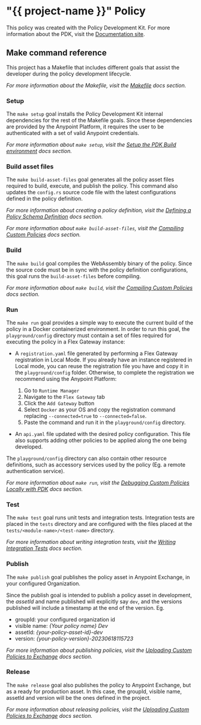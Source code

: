 # "{{ project-name }}" Policy

This policy was created with the Policy Development Kit. For more information about the PDK, visit the [Documentation site](https://docs.mulesoft.com/pdk/1.0/policies-pdk-overview).


## Make command reference
This project has a Makefile that includes different goals that assist the developer during the policy development lifecycle.

*For more information about the Makefile, visit the [Makefile](https://docs.mulesoft.com/pdk/1.0/policies-pdk-create-project#makefile) docs section.*

### Setup
The `make setup` goal installs the Policy Development Kit internal dependencies for the rest of the Makefile goals.
Since these dependencies are provided by the Anypoint Platform, it requires the user to be authenticated with a set of valid Anypoint credentials.

*For more information about `make setup`, visit the [Setup the PDK Build environment](https://docs.mulesoft.com/pdk/1.0/policies-pdk-create-project#setup-the-pdk-build-environment) docs section.*

### Build asset files
The `make build-asset-files` goal generates all the policy asset files required to build, execute, and publish the policy. This command also updates the `config.rs` source code file with the latest configurations defined in the policy definition.

*For more information about creating a policy definition, visit the [Defining a Policy Schema Definition](https://docs.mulesoft.com/pdk/1.0/policies-pdk-create-schema-definition) docs section.*

*For more information about `make build-asset-files`, visit the [Compiling Custom Policies](https://docs.mulesoft.com/pdk/1.0/policies-pdk-compile-policies) docs section.*

### Build
The `make build` goal compiles the WebAssembly binary of the policy.
Since the source code must be in sync with the policy definition configurations, this goal runs the `build-asset-files` before compiling.

*For more information about `make build`, visit the [Compiling Custom Policies](https://docs.mulesoft.com/pdk/1.0/policies-pdk-compile-policies) docs section.*

### Run
The `make run` goal provides a simple way to execute the current build of the policy in a Docker containerized environment. In order to run this goal, the `playground/config` directory must contain a set of files required for executing the policy in a Flex Gateway instance:
- A `registration.yaml` file generated by performing a Flex Gateway registration in Local Mode. If you already have an instance registered in Local mode, you can reuse the registration file you have and copy it in the `playground/config` folder.
Otherwise, to complete the registration we recommend using the Anypoint Platform:
    1. Go to `Runtime Manager`
    2. Navigate to the `Flex Gateway` tab
    3. Click the `Add Gateway` button
    4. Select `Docker` as your OS and copy the registration command replacing `--connected=true` to `--connected=false`.
    5. Paste the command and run it in the `playground/config` directory.

- An `api.yaml` file updated with the desired policy configuration. This file also supports adding other policies to be applied along the one being developed.

The `playground/config` directory can also contain other resource definitions, such as accessory services used by the policy (Eg. a remote authentication service).

*For more information about `make run`, visit the [Debugging Custom Policies Locally with PDK](https://docs.mulesoft.com/pdk/1.0/policies-pdk-debug-local) docs section.*

### Test
The `make test` goal runs unit tests and integration tests. Integration tests are
placed in the `tests` directory and are configured with the files placed at the
`tests/<module-name>/<test-name>` directory.

*For more information about writing integration tests, visit the [Writing Integration Tests](https://docs.mulesoft.com/pdk/1.0/policies-pdk-integration-tests) docs section.*

### Publish
The `make publish` goal publishes the policy asset in Anypoint Exchange, in your configured Organization.

Since the publish goal is intended to publish a policy asset in development, the _assetId_ and name published will explicitly say `dev`, and the versions published will include a timestamp at the end of the version. Eg.
- groupId: your configured organization id
- visible name: _{Your policy name} Dev_
- assetId: _{your-policy-asset-id}-dev_
- version: _{your-policy-version}-20230618115723_

*For more information about publishing policies, visit the [Uploading Custom Policies to Exchange](https://docs.mulesoft.com/pdk/1.0/policies-pdk-publish-policies) docs section.*

### Release
The `make release` goal also publishes the policy to Anypoint Exchange, but as a ready for production asset. In this case, the groupId, visible name, assetId and version will be the ones defined in the project.

*For more information about releasing policies, visit the [Uploading Custom Policies to Exchange](https://docs.mulesoft.com/pdk/1.0/policies-pdk-publish-policies) docs section.*
